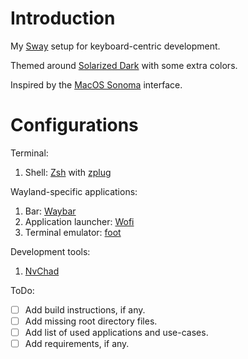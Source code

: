 # Introduction

My [Sway](https://swaywm.org) setup for keyboard-centric development.

Themed around [Solarized Dark](https://ethanschoonover.com/solarized/) with some
extra colors.

Inspired by the [MacOS Sonoma](https://www.apple.com/macos/sonoma/) interface.

# Configurations

Terminal:

1. Shell: [Zsh](https://www.zsh.org) with [zplug](http://zplug.github.io)

Wayland-specific applications:

1. Bar: [Waybar](https://github.com/Alexays/Waybar)
2. Application launcher: [Wofi](https://hg.sr.ht/~scoopta/wofi)
3. Terminal emulator: [foot](https://codeberg.org/dnkl/foot)

Development tools:

1. [NvChad](https://nvchad.com)

ToDo:

- [ ] Add build instructions, if any.
- [ ] Add missing root directory files.
- [ ] Add list of used applications and use-cases.
- [ ] Add requirements, if any.
